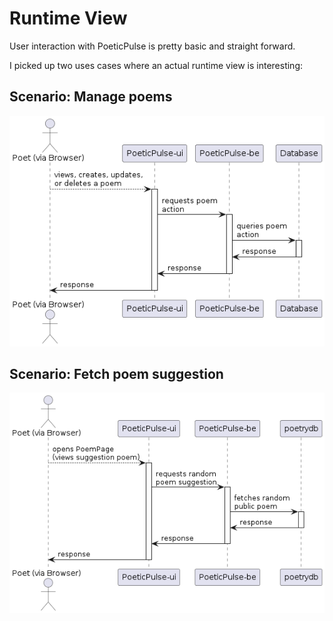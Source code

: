# Runtime View

User interaction with PoeticPulse is pretty basic and straight forward.

I picked up two uses cases where an actual runtime view is interesting:

## Scenario: Manage poems

![Scenario1](images/RuntimeScenario1.png)

## Scenario: Fetch poem suggestion

![Scenario2](images/RuntimeScenario2.png)
